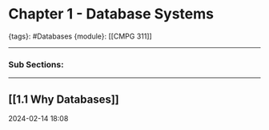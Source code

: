 # Chapter 1 - Database Systems
{tags}: #Databases 
{module}: [[CMPG 311]]

--- 
### Sub Sections:
---
[[1.1 Why Databases]]
--- 
2024-02-14
18:08
